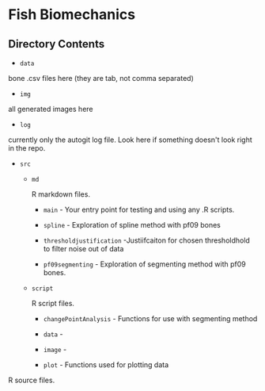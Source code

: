 # Fish Biomechanics

## Directory Contents

-   `data`

bone .csv files here (they are tab, not comma separated)

-   `img`

all generated images here

-   `log`

currently only the autogit log file. Look here if something doesn't look right in the repo.

-   `src`

    -   `md`

        R markdown files.

        -   `main` - Your entry point for testing and using any .R scripts.

        -   `spline` - Exploration of spline method with pf09 bones
        
        -   `thresholdjustification` -Justiifcaiton for chosen thresholdhold to filter noise out of data
        
        -   `pf09segmenting` - Exploration of segmenting method with pf09 bones.

    -   `script`

        R script files. 

        -   `changePointAnalysis` - Functions for use with segmenting method

        -   `data` - 
        
        -   `image` - 
        
        -   `plot` - Functions used for plotting data

R source files.

